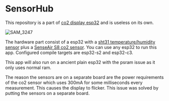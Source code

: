 # SensorHub

This repository is a part of [co2 display esp32](https://github.com/CelliesProjects/co2-display-esp32) and is useless on its own.

![SAM_3247](https://github.com/user-attachments/assets/331d3980-0abc-4c27-8e4d-9d70900f45ac)

The hardware part consist of a esp32 with a [sht31 temperature/humidity sensor](https://www.adafruit.com/product/2857) plus a [SenseAir S8 co2 sensor](https://senseair.com/product/s8/).
You can use any esp32 to run this app. Configured compile targets are esp32-s2 and esp32-c3. 

This app will also run on a ancient plain esp32 with the psram issue as it only uses normal ram.

The reason the sensors are on a separate board are the power requirements of the co2 sensor which uses 300mA for some milliseconds every measurement. This causes the display to flicker. This issue was solved by putting the sensors on a separate board.



